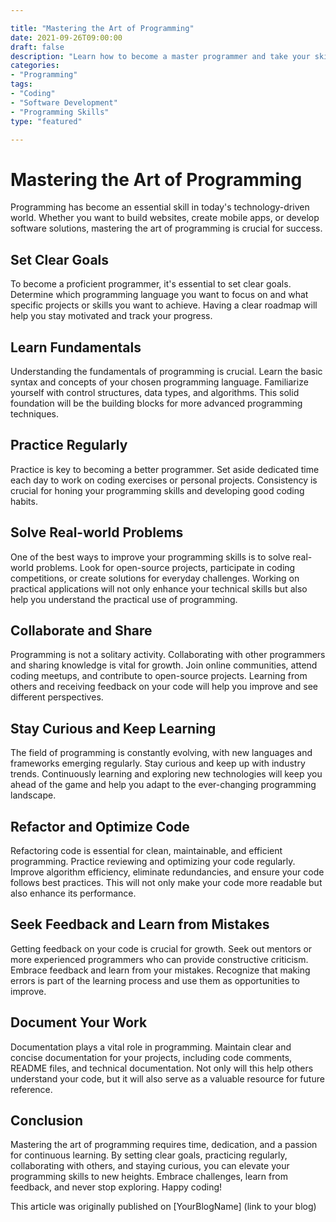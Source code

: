 ```yaml
---

title: "Mastering the Art of Programming"
date: 2021-09-26T09:00:00
draft: false
description: "Learn how to become a master programmer and take your skills to the next level."
categories:
- "Programming"
tags:
- "Coding"
- "Software Development"
- "Programming Skills"
type: "featured"

---
```


# Mastering the Art of Programming

Programming has become an essential skill in today's technology-driven world. Whether you want to build websites, create mobile apps, or develop software solutions, mastering the art of programming is crucial for success.

## Set Clear Goals

To become a proficient programmer, it's essential to set clear goals. Determine which programming language you want to focus on and what specific projects or skills you want to achieve. Having a clear roadmap will help you stay motivated and track your progress.

## Learn Fundamentals

Understanding the fundamentals of programming is crucial. Learn the basic syntax and concepts of your chosen programming language. Familiarize yourself with control structures, data types, and algorithms. This solid foundation will be the building blocks for more advanced programming techniques.

## Practice Regularly

Practice is key to becoming a better programmer. Set aside dedicated time each day to work on coding exercises or personal projects. Consistency is crucial for honing your programming skills and developing good coding habits.

## Solve Real-world Problems

One of the best ways to improve your programming skills is to solve real-world problems. Look for open-source projects, participate in coding competitions, or create solutions for everyday challenges. Working on practical applications will not only enhance your technical skills but also help you understand the practical use of programming.

## Collaborate and Share

Programming is not a solitary activity. Collaborating with other programmers and sharing knowledge is vital for growth. Join online communities, attend coding meetups, and contribute to open-source projects. Learning from others and receiving feedback on your code will help you improve and see different perspectives.

## Stay Curious and Keep Learning

The field of programming is constantly evolving, with new languages and frameworks emerging regularly. Stay curious and keep up with industry trends. Continuously learning and exploring new technologies will keep you ahead of the game and help you adapt to the ever-changing programming landscape.

## Refactor and Optimize Code

Refactoring code is essential for clean, maintainable, and efficient programming. Practice reviewing and optimizing your code regularly. Improve algorithm efficiency, eliminate redundancies, and ensure your code follows best practices. This will not only make your code more readable but also enhance its performance.

## Seek Feedback and Learn from Mistakes

Getting feedback on your code is crucial for growth. Seek out mentors or more experienced programmers who can provide constructive criticism. Embrace feedback and learn from your mistakes. Recognize that making errors is part of the learning process and use them as opportunities to improve.

## Document Your Work

Documentation plays a vital role in programming. Maintain clear and concise documentation for your projects, including code comments, README files, and technical documentation. Not only will this help others understand your code, but it will also serve as a valuable resource for future reference.

## Conclusion

Mastering the art of programming requires time, dedication, and a passion for continuous learning. By setting clear goals, practicing regularly, collaborating with others, and staying curious, you can elevate your programming skills to new heights. Embrace challenges, learn from feedback, and never stop exploring. Happy coding!

This article was originally published on [YourBlogName] (link to your blog)

